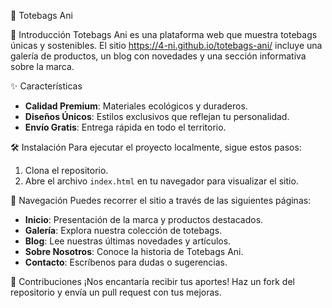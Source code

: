 👜 Totebags Ani

📘 Introducción
Totebags Ani es una plataforma web que muestra totebags únicas y sostenibles.
El sitio https://4-ni.github.io/totebags-ani/ incluye una galería de productos, un blog con novedades y una sección informativa sobre la marca.

✨ Características
- **Calidad Premium**: Materiales ecológicos y duraderos.
- **Diseños Únicos**: Estilos exclusivos que reflejan tu personalidad.
- **Envío Gratis**: Entrega rápida en todo el territorio.

🛠️ Instalación
Para ejecutar el proyecto localmente, sigue estos pasos:
1. Clona el repositorio.
2. Abre el archivo `index.html` en tu navegador para visualizar el sitio.

🧭 Navegación
Puedes recorrer el sitio a través de las siguientes páginas:
- **Inicio**: Presentación de la marca y productos destacados.
- **Galería**: Explora nuestra colección de totebags.
- **Blog**: Lee nuestras últimas novedades y artículos.
- **Sobre Nosotros**: Conoce la historia de Totebags Ani.
- **Contacto**: Escríbenos para dudas o sugerencias.

🤝 Contribuciones
¡Nos encantaría recibir tus aportes! Haz un fork del repositorio y envía un pull request con tus mejoras.
